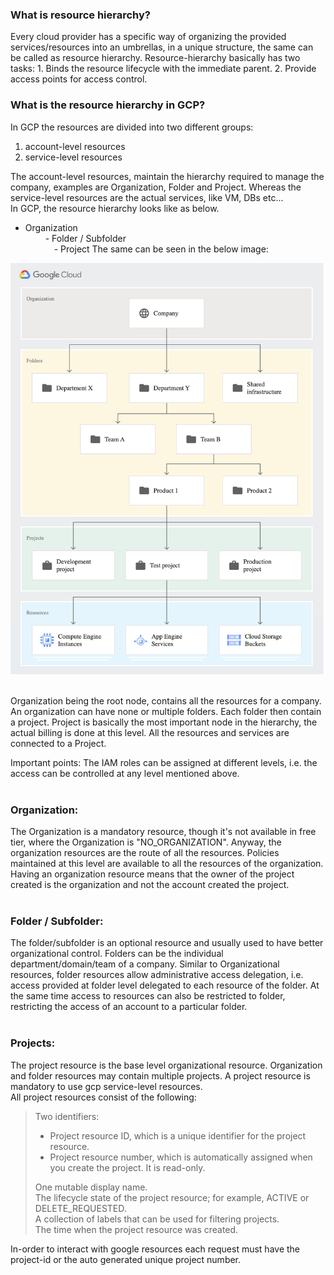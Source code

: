 ### What is resource hierarchy?
Every cloud provider has a specific way of organizing the provided services/resources into an umbrellas, in a unique structure, the same can be called as resource hierarchy. Resource-hierarchy basically has two tasks:
    1. Binds the resource lifecycle with the immediate parent.
    2. Provide access points for access control.

### What is the resource hierarchy in GCP?
In GCP the resources are divided into two different groups:  
1. account-level resources
2. service-level resources  

The account-level resources, maintain the hierarchy required to manage the company, examples are Organization, Folder and Project. Whereas the service-level resources are the actual services, like VM, DBs etc...   
In GCP, the resource hierarchy looks like as below.     
- Organization <br>
&emsp;&emsp; - Folder / Subfolder <br>
&emsp;&emsp;&emsp; - Project
The same can be seen in the below image:

![GCP-ResourceHierarchy](/images/gcp/cloud-hierarchy.jpg) <br><br>

Organization being the root node, contains all the resources for a company. An organization can have none or multiple folders. Each folder then contain a project. Project is basically the most important node in the hierarchy, the actual billing is done at this level. All the resources and services are connected to a Project.

Important points:
    The IAM roles can be assigned at different levels, i.e. the access can be controlled at any level mentioned above.<br><br>


### Organization:
The Organization is a mandatory resource, though it's not available in free tier, where the Organization is "NO_ORGANIZATION". Anyway, the organization resources are the route of all the resources. Policies maintained at this level are available to all the resources of the organization. Having an organization resource means that the owner of the project created is the organization and not the account created the project. <br><br>

### Folder / Subfolder:
The folder/subfolder is an optional resource and usually used to have better organizational control. Folders can be the individual department/domain/team of a company. Similar to Organizational resources, folder resources allow administrative access delegation, i.e. access provided at folder level delegated to each resource of the folder. At the same time access to resources can also be restricted to folder, restricting the access of an account to a particular folder. <br><br>

### Projects: 
The project resource is the base level organizational resource. Organization and folder resources may contain multiple projects. A project resource is mandatory to use gcp service-level resources. <br>
All project resources consist of the following:

> Two identifiers:
> * Project resource ID, which is a unique identifier for the project resource.
> * Project resource number, which is automatically assigned when you create the project. It is read-only.
>
> One mutable display name. <br>
> The lifecycle state of the project resource; for example, ACTIVE or DELETE_REQUESTED.<br>
> A collection of labels that can be used for filtering projects. <br>
> The time when the project resource was created.
 
 In-order to interact with google resources each request must have the project-id or the auto generated unique project number.
